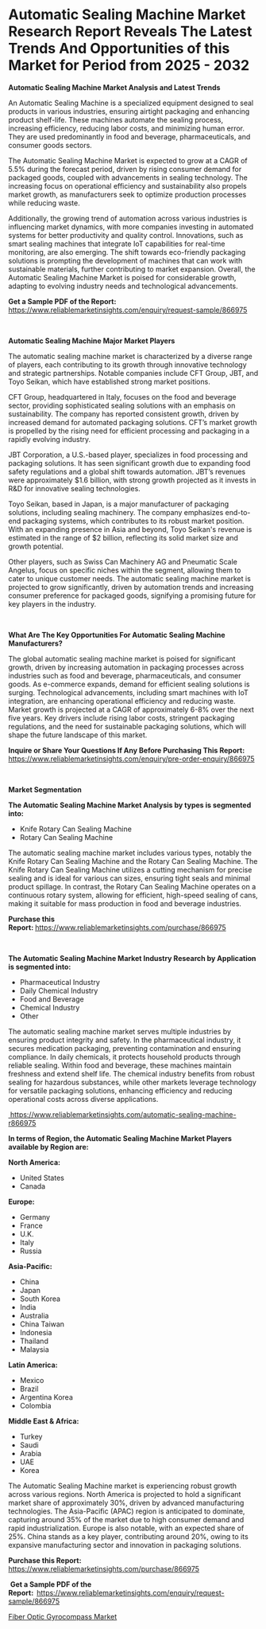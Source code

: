 <p><h1>Automatic Sealing Machine Market Research Report Reveals The Latest Trends And Opportunities of this Market for Period from 2025 - 2032</h1></p><p><strong>Automatic Sealing Machine Market Analysis and Latest Trends</strong></p>
<p><p>An Automatic Sealing Machine is a specialized equipment designed to seal products in various industries, ensuring airtight packaging and enhancing product shelf-life. These machines automate the sealing process, increasing efficiency, reducing labor costs, and minimizing human error. They are used predominantly in food and beverage, pharmaceuticals, and consumer goods sectors.</p><p>The Automatic Sealing Machine Market is expected to grow at a CAGR of 5.5% during the forecast period, driven by rising consumer demand for packaged goods, coupled with advancements in sealing technology. The increasing focus on operational efficiency and sustainability also propels market growth, as manufacturers seek to optimize production processes while reducing waste. </p><p>Additionally, the growing trend of automation across various industries is influencing market dynamics, with more companies investing in automated systems for better productivity and quality control. Innovations, such as smart sealing machines that integrate IoT capabilities for real-time monitoring, are also emerging. The shift towards eco-friendly packaging solutions is prompting the development of machines that can work with sustainable materials, further contributing to market expansion. Overall, the Automatic Sealing Machine Market is poised for considerable growth, adapting to evolving industry needs and technological advancements.</p></p>
<p><strong>Get a Sample PDF of the Report:&nbsp;</strong> <a href="https://www.reliablemarketinsights.com/enquiry/request-sample/866975?utm_campaign=2347&utm_medium=2&utm_source=Github&utm_content=ia&utm_term=19022025&utm_id=automatic-sealing-machine">https://www.reliablemarketinsights.com/enquiry/request-sample/866975</a></p>
<p>&nbsp;</p>
<p><strong>Automatic Sealing Machine Major Market Players</strong></p>
<p><p>The automatic sealing machine market is characterized by a diverse range of players, each contributing to its growth through innovative technology and strategic partnerships. Notable companies include CFT Group, JBT, and Toyo Seikan, which have established strong market positions.</p><p>CFT Group, headquartered in Italy, focuses on the food and beverage sector, providing sophisticated sealing solutions with an emphasis on sustainability. The company has reported consistent growth, driven by increased demand for automated packaging solutions. CFT’s market growth is propelled by the rising need for efficient processing and packaging in a rapidly evolving industry.</p><p>JBT Corporation, a U.S.-based player, specializes in food processing and packaging solutions. It has seen significant growth due to expanding food safety regulations and a global shift towards automation. JBT’s revenues were approximately $1.6 billion, with strong growth projected as it invests in R&D for innovative sealing technologies.</p><p>Toyo Seikan, based in Japan, is a major manufacturer of packaging solutions, including sealing machinery. The company emphasizes end-to-end packaging systems, which contributes to its robust market position. With an expanding presence in Asia and beyond, Toyo Seikan's revenue is estimated in the range of $2 billion, reflecting its solid market size and growth potential.</p><p>Other players, such as Swiss Can Machinery AG and Pneumatic Scale Angelus, focus on specific niches within the segment, allowing them to cater to unique customer needs. The automatic sealing machine market is projected to grow significantly, driven by automation trends and increasing consumer preference for packaged goods, signifying a promising future for key players in the industry.</p></p>
<p>&nbsp;</p>
<p><strong>What Are The Key Opportunities For Automatic Sealing Machine Manufacturers?</strong></p>
<p><p>The global automatic sealing machine market is poised for significant growth, driven by increasing automation in packaging processes across industries such as food and beverage, pharmaceuticals, and consumer goods. As e-commerce expands, demand for efficient sealing solutions is surging. Technological advancements, including smart machines with IoT integration, are enhancing operational efficiency and reducing waste. Market growth is projected at a CAGR of approximately 6-8% over the next five years. Key drivers include rising labor costs, stringent packaging regulations, and the need for sustainable packaging solutions, which will shape the future landscape of this market.</p></p>
<p><strong>Inquire or Share Your Questions If Any Before Purchasing This Report:</strong> <a href="https://www.reliablemarketinsights.com/enquiry/pre-order-enquiry/866975?utm_campaign=2347&utm_medium=2&utm_source=Github&utm_content=ia&utm_term=19022025&utm_id=automatic-sealing-machine">https://www.reliablemarketinsights.com/enquiry/pre-order-enquiry/866975</a></p>
<p>&nbsp;</p>
<p><strong>Market Segmentation</strong></p>
<p><strong>The Automatic Sealing Machine Market Analysis by types is segmented into:</strong></p>
<p><ul><li>Knife Rotary Can Sealing Machine</li><li>Rotary Can Sealing Machine</li></ul></p>
<p><p>The automatic sealing machine market includes various types, notably the Knife Rotary Can Sealing Machine and the Rotary Can Sealing Machine. The Knife Rotary Can Sealing Machine utilizes a cutting mechanism for precise sealing and is ideal for various can sizes, ensuring tight seals and minimal product spillage. In contrast, the Rotary Can Sealing Machine operates on a continuous rotary system, allowing for efficient, high-speed sealing of cans, making it suitable for mass production in food and beverage industries.</p></p>
<p><strong>Purchase this Report:&nbsp;</strong><a href="https://www.reliablemarketinsights.com/purchase/866975?utm_campaign=2347&utm_medium=2&utm_source=Github&utm_content=ia&utm_term=19022025&utm_id=automatic-sealing-machine">https://www.reliablemarketinsights.com/purchase/866975</a></p>
<p>&nbsp;</p>
<p><strong>The Automatic Sealing Machine Market Industry Research by Application is segmented into:</strong></p>
<p><ul><li>Pharmaceutical Industry</li><li>Daily Chemical Industry</li><li>Food and Beverage</li><li>Chemical Industry</li><li>Other</li></ul></p>
<p><p>The automatic sealing machine market serves multiple industries by ensuring product integrity and safety. In the pharmaceutical industry, it secures medication packaging, preventing contamination and ensuring compliance. In daily chemicals, it protects household products through reliable sealing. Within food and beverage, these machines maintain freshness and extend shelf life. The chemical industry benefits from robust sealing for hazardous substances, while other markets leverage technology for versatile packaging solutions, enhancing efficiency and reducing operational costs across diverse applications.</p></p>
<p><a href="https://www.reliablemarketinsights.com/automatic-sealing-machine-r866975?utm_campaign=2347&utm_medium=2&utm_source=Github&utm_content=ia&utm_term=19022025&utm_id=automatic-sealing-machine">&nbsp;https://www.reliablemarketinsights.com/automatic-sealing-machine-r866975</a></p>
<p><strong>In terms of Region, the Automatic Sealing Machine Market Players available by Region are:</strong></p>
<p>
    <p> <strong> North America: </strong>
        <ul>
            <li>United States</li>
            <li>Canada</li>
        </ul>
        </p> 
    <p> <strong> Europe: </strong>
        <ul>
            <li>Germany</li>
            <li>France</li>
            <li>U.K.</li>
            <li>Italy</li>
            <li>Russia</li>
        </ul>
        </p> 
    <p> <strong> Asia-Pacific: </strong>
        <ul>
            <li>China</li>
            <li>Japan</li>
            <li>South Korea</li>
            <li>India</li>
            <li>Australia</li>
            <li>China Taiwan</li>
            <li>Indonesia</li>
            <li>Thailand</li>
            <li>Malaysia</li>
        </ul>
        </p> 
    <p> <strong> Latin America: </strong>
        <ul>
            <li>Mexico</li>
            <li>Brazil</li>
            <li>Argentina Korea</li>
            <li>Colombia</li>
        </ul>
        </p> 
    <p> <strong> Middle East & Africa: </strong>
        <ul>
            <li>Turkey</li>
            <li>Saudi</li>
            <li>Arabia</li>
            <li>UAE</li>
            <li>Korea</li>
        </ul>
    </p>
    </p>
<p><p>The Automatic Sealing Machine market is experiencing robust growth across various regions. North America is projected to hold a significant market share of approximately 30%, driven by advanced manufacturing technologies. The Asia-Pacific (APAC) region is anticipated to dominate, capturing around 35% of the market due to high consumer demand and rapid industrialization. Europe is also notable, with an expected share of 25%. China stands as a key player, contributing around 20%, owing to its expansive manufacturing sector and innovation in packaging solutions.</p></p>
<p><strong>Purchase this Report: </strong><a href="https://www.reliablemarketinsights.com/purchase/866975?utm_campaign=2347&utm_medium=2&utm_source=Github&utm_content=ia&utm_term=19022025&utm_id=automatic-sealing-machine">https://www.reliablemarketinsights.com/purchase/866975</a></p>
<p>&nbsp;<strong>Get a Sample PDF of the Report:&nbsp;&nbsp;</strong><a href="https://www.reliablemarketinsights.com/enquiry/request-sample/866975?utm_campaign=2347&utm_medium=2&utm_source=Github&utm_content=ia&utm_term=19022025&utm_id=automatic-sealing-machine">https://www.reliablemarketinsights.com/enquiry/request-sample/866975</a></p>
<p><strong></strong></p>
<p><p><a href="https://github.com/janraimondo83/Market-Research-Report-List-1/blob/main/fiber-optic-gyrocompass-market.md?utm_campaign=2347&utm_medium=2&utm_source=Github&utm_content=ia&utm_term=19022025&utm_id=automatic-sealing-machine">Fiber Optic Gyrocompass Market</a></p></p>